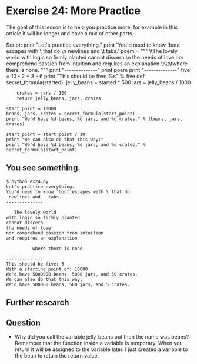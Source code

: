 # Exercise 24: More Practice

The goal of this lesson is to help you practice more, for example in this article it will be longer and have a mix of other parts.

Script:    print "Let's practice everything."    print 'You\'d need to know \'bout escapes with \\ that do \n newlines and \t tabs.'    poem = """    \tThe lovely world    with logic so firmly planted    cannot discern \n the needs of love    nor comprehend passion from intuition    and requires an explanation    \n\t\twhere there is none.    """    print "--------------"    print poem    print "--------------"    five = 10 - 2 + 3 - 6    print "This should be five: %s" % five    def secret_formula(started):        jelly_beans = started * 500        jars = jelly_beans / 1000



    








    





    
    



        crates = jars / 100
        return jelly_beans, jars, crates

    start_point = 10000
    beans, jars, crates = secret_formula(start_point)
    print "We'd have %d beans, %d jars, and %d crates." % (beans, jars, crates)

    start_point = start_point / 10
    print "We can also do that this way:"
    print "We'd have %d beans, %d jars, and %d crates." % secret_formula(start_point)


## You see something.

    $ python ex24.py
    Let's practice everything.
    You'd need to know 'bout escapes with \ that do
     newlines and   tabs.
    --------------

       The lovely world
    with logic so firmly planted
    cannot discern
    the needs of love
    nor comprehend passion from intuition
    and requires an explanation

              where there is none.

    --------------
    This should be five: 5
    With a starting point of: 10000
    We'd have 5000000 beans, 5000 jars, and 50 crates.
    We can also do that this way:
    We'd have 500000 beans, 500 jars, and 5 crates.

## Further research

## Question

* Why did you call the variable jelly_beans but then the name was beans?     Remember that the function inside a variable is temporary. When you return it will be assigned to the variable later. I just created a variable to the bean to retain the return value.
